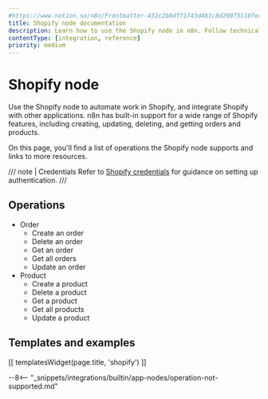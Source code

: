 ```yaml
---
#https://www.notion.so/n8n/Frontmatter-432c2b8dff1f43d4b1c8d20075510fe4
title: Shopify node documentation
description: Learn how to use the Shopify node in n8n. Follow technical documentation to integrate Shopify node into your workflows.
contentType: [integration, reference]
priority: medium
---
```


# Shopify node

Use the Shopify node to automate work in Shopify, and integrate Shopify with other applications. n8n has built-in support for a wide range of Shopify features, including creating, updating, deleting, and getting orders and products. 

On this page, you'll find a list of operations the Shopify node supports and links to more resources.

/// note | Credentials
Refer to [Shopify credentials](/integrations/builtin/credentials/shopify.md) for guidance on setting up authentication. 
///

## Operations

* Order
    * Create an order
    * Delete an order
    * Get an order
    * Get all orders
    * Update an order
* Product
    * Create a product
    * Delete a product
    * Get a product
    * Get all products
    * Update a product

## Templates and examples

<!-- see https://www.notion.so/n8n/Pull-in-templates-for-the-integrations-pages-37c716837b804d30a33b47475f6e3780 -->
[[ templatesWidget(page.title, 'shopify') ]]

--8<-- "_snippets/integrations/builtin/app-nodes/operation-not-supported.md"
